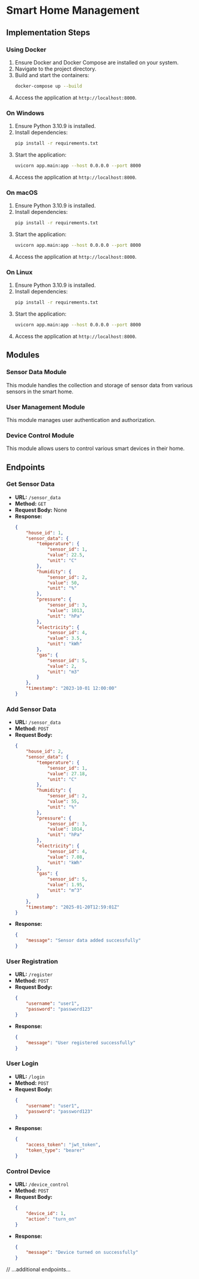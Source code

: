 # Smart Home Management

## Implementation Steps

### Using Docker

1. Ensure Docker and Docker Compose are installed on your system.
2. Navigate to the project directory.
3. Build and start the containers:
   ```sh
   docker-compose up --build
   ```
4. Access the application at `http://localhost:8000`.

### On Windows

1. Ensure Python 3.10.9 is installed.
2. Install dependencies:
   ```sh
   pip install -r requirements.txt
   ```
3. Start the application:
   ```sh
   uvicorn app.main:app --host 0.0.0.0 --port 8000
   ```
4. Access the application at `http://localhost:8000`.

### On macOS

1. Ensure Python 3.10.9 is installed.
2. Install dependencies:
   ```sh
   pip install -r requirements.txt
   ```
3. Start the application:
   ```sh
   uvicorn app.main:app --host 0.0.0.0 --port 8000
   ```
4. Access the application at `http://localhost:8000`.

### On Linux

1. Ensure Python 3.10.9 is installed.
2. Install dependencies:
   ```sh
   pip install -r requirements.txt
   ```
3. Start the application:
   ```sh
   uvicorn app.main:app --host 0.0.0.0 --port 8000
   ```
4. Access the application at `http://localhost:8000`.

## Modules

### Sensor Data Module

This module handles the collection and storage of sensor data from various sensors in the smart home.

### User Management Module

This module manages user authentication and authorization.

### Device Control Module

This module allows users to control various smart devices in their home.

## Endpoints

### Get Sensor Data

- **URL:** `/sensor_data`
- **Method:** `GET`
- **Request Body:** None
- **Response:**
  ```json
  {
      "house_id": 1,
      "sensor_data": {
          "temperature": {
              "sensor_id": 1,
              "value": 22.5,
              "unit": "C"
          },
          "humidity": {
              "sensor_id": 2,
              "value": 50,
              "unit": "%"
          },
          "pressure": {
              "sensor_id": 3,
              "value": 1013,
              "unit": "hPa"
          },
          "electricity": {
              "sensor_id": 4,
              "value": 3.5,
              "unit": "kWh"
          },
          "gas": {
              "sensor_id": 5,
              "value": 2,
              "unit": "m3"
          }
      },
      "timestamp": "2023-10-01 12:00:00"
  }
  ```

### Add Sensor Data

- **URL:** `/sensor_data`
- **Method:** `POST`
- **Request Body:**
  ```json
  {
      "house_id": 2,
      "sensor_data": {
          "temperature": {
              "sensor_id": 1,
              "value": 27.18,
              "unit": "C"
          },
          "humidity": {
              "sensor_id": 2,
              "value": 55,
              "unit": "%"
          },
          "pressure": {
              "sensor_id": 3,
              "value": 1014,
              "unit": "hPa"
          },
          "electricity": {
              "sensor_id": 4,
              "value": 7.08,
              "unit": "kWh"
          },
          "gas": {
              "sensor_id": 5,
              "value": 1.95,
              "unit": "m^3"
          }
      },
      "timestamp": "2025-01-20T12:59:01Z"
  }
  ```
- **Response:**
  ```json
  {
      "message": "Sensor data added successfully"
  }
  ```

### User Registration

- **URL:** `/register`
- **Method:** `POST`
- **Request Body:**
  ```json
  {
      "username": "user1",
      "password": "password123"
  }
  ```
- **Response:**
  ```json
  {
      "message": "User registered successfully"
  }
  ```

### User Login

- **URL:** `/login`
- **Method:** `POST`
- **Request Body:**
  ```json
  {
      "username": "user1",
      "password": "password123"
  }
  ```
- **Response:**
  ```json
  {
      "access_token": "jwt_token",
      "token_type": "bearer"
  }
  ```

### Control Device

- **URL:** `/device_control`
- **Method:** `POST`
- **Request Body:**
  ```json
  {
      "device_id": 1,
      "action": "turn_on"
  }
  ```
- **Response:**
  ```json
  {
      "message": "Device turned on successfully"
  }
  ```

// ...additional endpoints...

